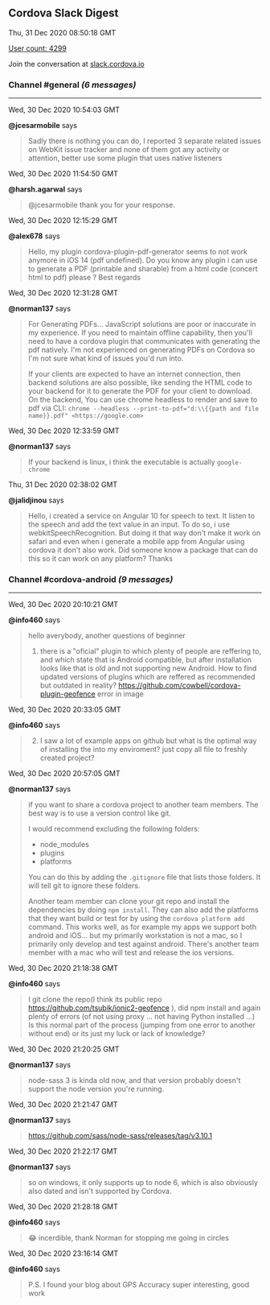 ## Cordova Slack Digest
Thu, 31 Dec 2020 08:50:18 GMT

[User count: 4299](https://cordova.slack.com/)


Join the conversation at [slack.cordova.io](http://slack.cordova.io/)

### __Channel #general__ _(6 messages)_
---

Wed, 30 Dec 2020 10:54:03 GMT

__@jcesarmobile__ says 
> Sadly there is nothing you can do, I reported 3 separate related issues on WebKit issue tracker and none of them got any activity or attention, better use some plugin that uses native listeners
> 

Wed, 30 Dec 2020 11:54:50 GMT

__@harsh.agarwal__ says 
> @jcesarmobile thank you for your response.
> 

Wed, 30 Dec 2020 12:15:29 GMT

__@alex678__ says 
> Hello, my plugin cordova-plugin-pdf-generator seems to not work anymore in iOS 14 (pdf undefined). Do you know any plugin i can use to generate a PDF (printable and sharable) from a html code (concert html to pdf) please ? Best regards
> 

Wed, 30 Dec 2020 12:31:28 GMT

__@norman137__ says 
> For Generating PDFs... JavaScript solutions are poor or inaccurate in my experience. If you need to maintain offline capability, then you'll need to have a cordova plugin that communicates with generating the pdf natively. I'm not experienced on generating PDFs on Cordova so I'm not sure what kind of issues you'd run into.
> 
> If your clients are expected to have an internet connection, then backend solutions are also possible, like sending the HTML code to your backend for it to generate the PDF for your client to download. On the backend, You can use chrome headless to render and save to pdf via CLI: `chrome --headless --print-to-pdf="d:\\{{path and file name}}.pdf" <https://google.com>`
> 

Wed, 30 Dec 2020 12:33:59 GMT

__@norman137__ says 
> If your backend is linux, i think the executable is actually `google-chrome`
> 

Thu, 31 Dec 2020 02:38:02 GMT

__@jalidjinou__ says 
> Hello, i created a service on Angular 10 for speech to text. It listen to the speech and add the text value in an input. To do so, i use webkitSpeechRecognition. But doing it that way don't make it work on safari and even when i generate a mobile app from Angular using cordova it don't also work. Did someone know a package that can do this so it can work on any platform? Thanks
> 

### __Channel #cordova-android__ _(9 messages)_
---

Wed, 30 Dec 2020 20:10:21 GMT

__@info460__ says 
> hello averybody, another questions of beginner
> 1. there is a "oficial" plugin to which plenty of people are reffering to, and which state that is Android compatible, but after installation looks like that is old and not supporting new Android. 
> How to find updated versions of plugins which are reffered as recommended but outdated in reality?
> <https://github.com/cowbell/cordova-plugin-geofence>
> error in image
> 

Wed, 30 Dec 2020 20:33:05 GMT

__@info460__ says 
> 2. I saw a lot of example apps on github but what is the optimal way of installing the into my enviroment? just copy all file to freshly created project?
> 

Wed, 30 Dec 2020 20:57:05 GMT

__@norman137__ says 
> if you want to share a cordova project to another team members. The best way is to use a version control like git.
> 
> I would recommend excluding the following folders:
> - node_modules
> - plugins
> - platforms
> 
> You can do this by adding the `.gitignore` file that lists those folders. It will tell git to ignore these folders.
> 
> Another team member can clone your git repo and install the dependencies by doing `npm install`. They can also add the platforms that they want build or test for by using the `cordova platform add` command. This works well, as for example my apps we support both android and iOS... but my primarily workstation is not a mac, so I primarily only develop and test against android. There's another team member with a mac who will test and release the ios versions.
> 

Wed, 30 Dec 2020 21:18:38 GMT

__@info460__ says 
> I  git clone the repo(I think its public repo <https://github.com/tsubik/ionic2-geofence> ), did npm install and again plenty of errors (of not using proxy ... not having Python installed ...)
> Is this normal part of the process (jumping from one error to another without end) or its just my luck or lack of knowledge?
> 

Wed, 30 Dec 2020 21:20:25 GMT

__@norman137__ says 
> node-sass 3 is kinda old now, and that version probably doesn't support the node version you're running.
> 

Wed, 30 Dec 2020 21:21:47 GMT

__@norman137__ says 
> <https://github.com/sass/node-sass/releases/tag/v3.10.1>
> 

Wed, 30 Dec 2020 21:22:17 GMT

__@norman137__ says 
> so on windows, it only supports up to node 6, which is also obviously also dated and isn't supported by Cordova.
> 

Wed, 30 Dec 2020 21:28:18 GMT

__@info460__ says 
> 😂 incerdible, thank Norman for stopping me going in circles
> 

Wed, 30 Dec 2020 23:16:14 GMT

__@info460__ says 
> P.S. I found your blog about GPS Accuracy super interesting, good work
> 
